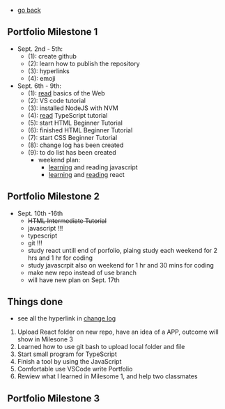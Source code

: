 - [go back](https://boyuan1228.github.io/)
## Portfolio Milestone 1
  - Sept. 2nd - 5th:
    - (1): create github
    - (2): learn how to publish the repository
    - (3): hyperlinks
    - (4): emoji
  - Sept. 6th - 9th:
    - (1): [read](https://sun.iwu.edu/~mliffito/cs_codex/posts/web-development-basics/) basics of the Web
    - (2): VS code tutorial
    - (3): installed NodeJS with NVM
    - (4): [read](https://www.typescriptlang.org/docs/handbook/typescript-in-5-minutes.html) TypeScript tutorial
    - (5): start HTML Beginner Tutorial
    - (6): finished HTML Beginner Tutorial
    - (7): start CSS Beginner Tutorial
    - (8): change log has been created
    - (9): to do list has been created
      - weekend plan:
        - [learning](https://htmldog.com/guides/javascript/) and reading javascript
        - [learning](https://reactjs.org/tutorial/tutorial.html) and [reading](https://www.oreilly.com/library/view/learn-react-with/9781789610253/) react


  
  
## Portfolio Milestone 2
 - Sept. 10th -16th
   - ~~HTML Intermediate Tutorial~~
   - javascript !!!
   - typescript 
   - git !!!
   - study react untill end of porfolio, plaing study each weekend for 2 hrs and 1 hr for coding
   - study javascrpit also on weekend for 1 hr and 30 mins for coding
   - make new repo instead of use branch
   - will have new plan on Sept. 17th 
## Things done
- see all the hyperlink in [change log](https://github.com/boyuan1228/boyuan1228.github.io/blob/main/Required%20New%20Sections/Change%20Log.md)
<ol>
<li>Upload React folder on new repo, have an idea of a APP, outcome will show in Milesone 3</li>
<li>Learned how to use git bash to upload local folder and file</li>
<li>Start small program for TypeScript</li>
<li>Finish a tool by using the JavaScript</li>
<li>Comfortable use VSCode write Portfolio</li>
<li>Rewiew what I learned in Milesome 1, and help two classmates</li>
</ol>

## Portfolio Milestone 3
